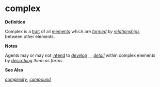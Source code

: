 # complex

**Definition**

Complex is a [trait](https://github.com/gcassel/Modular-Organization-Terminology/blob/master/terms/trait.md) of all [elements](https://github.com/gcassel/Modular-Organization-Terminology/blob/master/terms/element.md) which are [_formed_](https://github.com/gcassel/Modular-Organization-Terminology/blob/master/terms/form.md) _by_ [_relationships_](https://github.com/gcassel/Modular-Organization-Terminology/blob/master/terms/relate.md) between other elements.

**Notes**

Agents may or may not [intend](https://github.com/gcassel/Modular-Organization-Terminology/blob/master/terms/intend.md) to [_develop_](https://github.com/gcassel/Modular-Organization-Terminology/blob/master/terms/develop.md) __ [_detail_](https://github.com/gcassel/Modular-Organization-Terminology/blob/master/terms/detail.md) within complex elements by [_describing_](https://github.com/gcassel/Modular-Organization-Terminology/blob/master/terms/describe.md) _them as forms_.

**See Also**

[_complexity_](https://github.com/gcassel/Modular-Organization-Terminology/blob/master/terms/complexity.md), [_compound_](https://github.com/gcassel/Modular-Organization-Terminology/blob/master/terms/compound.md)
